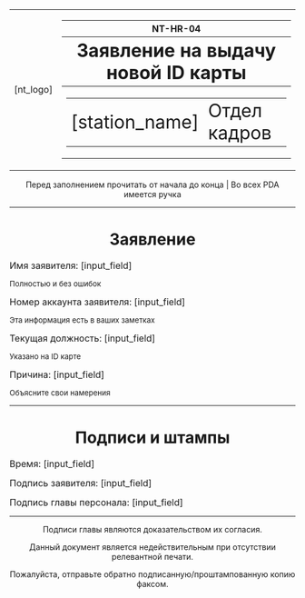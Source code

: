 <table>
<td>[nt_logo]</td>
<td><table>
<tr><th>NT-HR-04</th></tr>
<tr><th><font size="6">Заявление на выдачу новой ID карты</font></th></tr>
<tr><th><table><td><font size="6">[station_name]</font></td>
<td><font size="6">Отдел кадров</font></td></table></th></tr></table></td></table>
<p><center>Перед заполнением прочитать от начала до конца | Во всех PDA имеется ручка</center></p>
<hr></hr>
<h1><center>Заявление</center></h1>
<p><font size="3">Имя заявителя: [input_field]</font></p>
<p><font size="2">Полностью и без ошибок</font></p>
<p><font size="3">Номер аккаунта заявителя: [input_field]</font></p>
<p><font size="2">Эта информация есть в ваших заметках</font></p>
<p><font size="3">Текущая должность: [input_field]</font></p>
<p><font size="2">Указано на ID карте</font></p>
<p><font size="3">Причина: [input_field]</font></p>
<p><font size="2">Объясните свои намерения</font></p>
<hr></hr>
<h1><center>Подписи и штампы</center></h1>
<p><font size="3">Время: [input_field]</font></p>
<p><font size="3">Подпись заявителя: [input_field]</font></p>
<p><font size="3">Подпись главы персонала: [input_field]</font></p>
<hr></hr>
<center>
<p>Подписи главы являются доказательством их согласия.</p>
<p>Данный документ является недействительным при отсутствии релевантной печати.</p>
<p>Пожалуйста, отправьте обратно подписанную/проштампованную копию факсом.</p>
</center>
</body>
